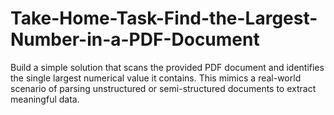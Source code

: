 # Take-Home-Task-Find-the-Largest-Number-in-a-PDF-Document
Build a simple solution that scans the provided PDF document and identifies the single largest numerical value it contains. This mimics a real-world scenario of parsing unstructured or semi-structured documents to extract meaningful data.
